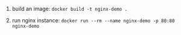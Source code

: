 1. build an image: `docker build -t nginx-demo .`

2. run nginx instance: `docker run --rm --name nginx-demo -p 80:80 nginx-demo`